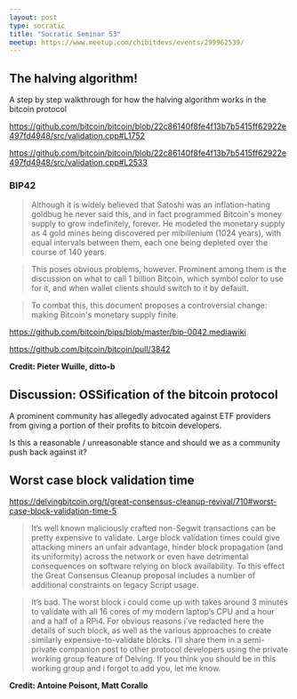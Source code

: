 ```yaml
---
layout: post
type: socratic
title: "Socratic Seminar 53"
meetup: https://www.meetup.com/chibitdevs/events/299962539/
---
```


## The halving algorithm!

A step by step walkthrough for how the halving algorithm works in the bitcoin protocol

<https://github.com/bitcoin/bitcoin/blob/22c86140f8fe4f13b7b5415ff62922e497fd4948/src/validation.cpp#L1752>

<https://github.com/bitcoin/bitcoin/blob/22c86140f8fe4f13b7b5415ff62922e497fd4948/src/validation.cpp#L2533>

### BIP42

>Although it is widely believed that Satoshi was an inflation-hating goldbug he never said this, and in fact programmed Bitcoin's money supply to grow indefinitely, forever. He modeled the monetary supply as 4 gold mines being discovered per mibillenium (1024 years), with equal intervals between them, each one being depleted over the course of 140 years.

>This poses obvious problems, however. Prominent among them is the discussion on what to call 1 billion Bitcoin, which symbol color to use for it, and when wallet clients should switch to it by default.

>To combat this, this document proposes a controversial change: making Bitcoin's monetary supply finite.

<https://github.com/bitcoin/bips/blob/master/bip-0042.mediawiki>

<https://github.com/bitcoin/bitcoin/pull/3842>

**Credit: Pieter Wuille, ditto-b**

## Discussion: OSSification of the bitcoin protocol

A prominent community has allegedly advocated against ETF providers from giving a portion of their profits to bitcoin developers.

Is this a reasonable / unreasonable stance and should we as a community push back against it?

## Worst case block validation time

<https://delvingbitcoin.org/t/great-consensus-cleanup-revival/710#worst-case-block-validation-time-5>

>It’s well known maliciously crafted non-Segwit transactions can be pretty expensive to validate. Large block validation times could give attacking miners an unfair advantage, hinder block propagation (and its uniformity) across the network or even have detrimental consequences on software relying on block availability. To this effect the Great Consensus Cleanup proposal includes a number of additional constraints on legacy Script usage.

>It’s bad. The worst block i could come up with takes around 3 minutes to validate with all 16 cores of my modern laptop’s CPU and a hour and a half of a RPi4. For obvious reasons i’ve redacted here the details of such block, as well as the various approaches to create similarly expensive-to-validate blocks. I’ll share them in a semi-private companion post to other protocol developers using the private working group feature of Delving. If you think you should be in this working group and i forgot to add you, let me know.

**Credit: Antoine Poisont, Matt Corallo**
